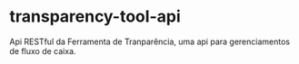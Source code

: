 # transparency-tool-api
Api RESTful da Ferramenta de Tranparência, uma api para gerenciamentos de fluxo de caixa.
